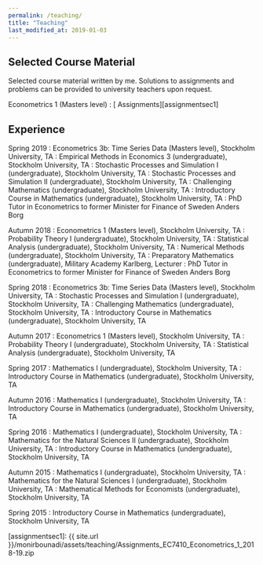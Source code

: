 ```yaml
---
permalink: /teaching/
title: "Teaching"
last_modified_at: 2019-01-03
---
```


## Selected Course Material

Selected course material written by me. Solutions to assignments and problems can be provided to university teachers upon request.

Econometrics 1 (Masters level)
 : [<i class="fas fa-file-archive"></i> Assignments][assignmentsec1]

## Experience

Spring 2019
:	Econometrics 3b: Time Series Data (Masters level), Stockholm University, TA
:	Empirical Methods in Economics 3 (undergraduate), Stockholm University, TA
:	Stochastic Processes and Simulation I (undergraduate), Stockholm University, TA
:	Stochastic Processes and Simulation II (undergraduate), Stockholm University, TA
:	Challenging Mathematics (undergraduate), Stockholm University, TA
:	Introductory Course in Mathematics (undergraduate), Stockholm University, TA
: PhD Tutor in Econometrics to former Minister for Finance of Sweden Anders Borg

Autumn 2018
:	Econometrics 1 (Masters level), Stockholm University, TA
:	Probability Theory I (undergraduate), Stockholm University, TA
:	Statistical Analysis (undergraduate), Stockholm University, TA
:	Numerical Methods (undergraduate), Stockholm University, TA
: Preparatory Mathematics (undergraduate), Military Academy Karlberg, Lecturer
: PhD Tutor in Econometrics to former Minister for Finance of Sweden Anders Borg

Spring 2018
:	Econometrics 3b: Time Series Data (Masters level), Stockholm University, TA
:	Stochastic Processes and Simulation I (undergraduate), Stockholm University, TA
:	Challenging Mathematics (undergraduate), Stockholm University, TA
:	Introductory Course in Mathematics (undergraduate), Stockholm University, TA
 
Autumn 2017
:	Econometrics 1 (Masters level), Stockholm University, TA
:	Probability Theory I (undergraduate), Stockholm University, TA
:	Statistical Analysis (undergraduate), Stockholm University, TA

Spring 2017
:	Mathematics I (undergraduate), Stockholm University, TA
:	Introductory Course in Mathematics (undergraduate), Stockholm University, TA

Autumn 2016
:	Mathematics I (undergraduate), Stockholm University, TA
:	Introductory Course in Mathematics (undergraduate), Stockholm University, TA

Spring 2016
:	Mathematics I (undergraduate), Stockholm University, TA
:	Mathematics for the Natural Sciences II (undergraduate), Stockholm University, TA
:	Introductory Course in Mathematics (undergraduate), Stockholm University, TA

Autumn 2015
:	Mathematics I (undergraduate), Stockholm University, TA
:	Mathematics for the Natural Sciences I (undergraduate), Stockholm University, TA
:	Mathematical Methods for Economists (undergraduate), Stockholm University, TA

Spring 2015
:	Introductory Course in Mathematics (undergraduate), Stockholm University, TA

[assignmentsec1]: {{ site.url }}/monirbounadi/assets/teaching/Assignments_EC7410_Econometrics_1_2018-19.zip
